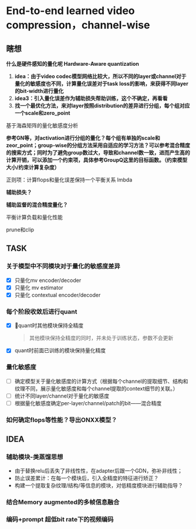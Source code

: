 # End-to-end learned video compression，channel-wise

## 瞎想

**什么是硬件感知的量化呢 Hardware-Aware quantization**

1. **idea：由于video codec模型网络比较大，所以不同的layer或channel对于量化的敏感度也不同，计算量化误差对于task loss的影响，来获得不同layer的bit-width进行量化**
2. **idea3：引入量化误差作为辅助损失帮助训练，这个不确定，再看看**
3. **找一个最优化方法，来对layer按照distribution的差异进行分组，每个组对应一个scale和zero_point**



基于海森矩阵的量化敏感度分析



**参考GN等，对activation进行分组的量化？每个组有单独的scale和zeor_point；group-wise的分组方法采用自适应的学习方法？可以参考混合精度的搜索方式；同时为了避免group数过大，导致和channel数一致，进而产生高的计算开销，可以添加一个约束项，具体参考GroupQ这里的目标函数。（约束模型大小/约束计算复杂度）**



正则项：计算flops和量化误差保持一个平衡关系 lmbda

**辅助损失？**

**辅助监督的混合精度量化？**



平衡计算负载和量化性能

prune和clip



## TASK

### 关于模型中不同模块对于量化的敏感度差异

- [x] 只量化mv encoder/decoder
- [x] 只量化 mv estimator
- [x] 只量化 contextual encoder/decoder

### 每个阶段收敛后进行quant

- [x] quant时其他模块保持全精度

  > 其他模块保持全精度的同时，并未处于训练状态，参数不会更新

- [x] quant时前面已训练的模块保持量化精度

### 量化敏感度

- [ ] 确定模型关于量化敏感度的计算方式（根据每个channel的提取细节、结构和纹理不同，展示量化敏感度和每个channel提取的context细节的关联。）
- [ ] 统计不同layer/channel对于量化的敏感度
- [ ] 根据量化敏感度确定per-layer/channel/patch的bit——混合精度

### 如何确定flops等性能？导出ONXX模型？



## IDEA

### 辅助模块-类蒸馏思想

- 由于替换relu后丢失了非线性性，在adapter后跟一个GDN，弥补非线性；
- 防止误差累计：在每一个模块后，引入全精度的特征进行矫正？
- 构建一个提取复杂纹理/结构/等信息的模块，对低精度模块进行辅助指导？

### 结合Memory augmented的多帧信息融合

### 编码+prompt 超低bit rate下的视频编码

